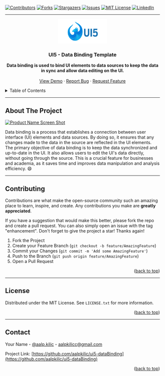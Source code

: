 <!-- Improved compatibility of back-to-top link: See: https://github.com/othneildrew/Best-README-Template/pull/73 -->
<a name="readme-top"></a>
<!-- PROJECT SHIELDS -->
<!--
*** I'm using markdown "reference style" links for readability.
*** Reference links are in brackets [ ] instead of parentheses ( ).
*** See the bottom of this document for the declaration of the reference variables
*** for contributors-url, forks-url, etc. This is an optional, concise syntax you may use.
*** https://www.markdownguide.org/basic-syntax/#reference-style-links
-->
[![Contributors][contributors-shield]][contributors-url]
[![Forks][forks-shield]][forks-url]
[![Stargazers][stars-shield]][stars-url]
[![Issues][issues-shield]][issues-url]
[![MIT License][license-shield]][license-url]
[![LinkedIn][linkedin-shield]][linkedin-url]

---

<!-- PROJECT LOGO -->
<div align="center">
  <a href="https://github.com/aalpkilic/ui5-dataBinding">
    <img src="images/project-logo.png" alt="Logo" width="160" height="80">
  </a>

  <h3 align="center">UI5 - Data Binding Template </h3>

  <p align="center">
    <strong> Data binding is used to bind UI elements to data sources to keep the data in sync and allow data editing on the UI.</strong>
    <br />
    <br />
    <a href="https://github.com/aalpkilic/ui5-dataBinding">View Demo</a>
    ·
    <a href="https://github.com/aalpkilic/ui5-dataBinding/issues">Report Bug</a>
    ·
    <a href="https://github.com/aalpkilic/ui5-dataBinding/issues">Request Feature</a>
  </p>
</div>

<!-- TABLE OF CONTENTS -->
<details>
  <summary>Table of Contents</summary>
  <ol>
    <li>
      <a href="#about-the-project">About The Project</a>
     <!-- <ul>
        <li><a href="#built-with">Built With</a></li>
      </ul> -->
    </li>
    <!-- <li>
      <a href="#getting-started">Getting Started</a>
       <ul>
        <li><a href="#prerequisites">Prerequisites</a></li>
        <li><a href="#installation">Installation</a></li>
      </ul> 
    </li> -->
    <li><a href="#contributing">Contributing</a></li>
    <li><a href="#license">License</a></li>
    <li><a href="#contact">Contact</a></li>
  </ol>
</details>

---

<!-- ABOUT THE PROJECT -->
## About The Project

[![Product Name Screen Shot][product-screenshot]](https://github.com/aalpkilic/ui5-dataBinding/blob/main/images/project-template.png)

Data binding is a process that establishes a connection between user interface (UI) elements and data sources. By doing so, it ensures that any changes made to the data in the source are reflected in the UI elements. The primary objective of data binding is to keep the data synchronized and up-to-date in the UI. It also allows users to edit the UI's data directly, without going through the source. This is a crucial feature for businesses and academia, as it saves time and improves data manipulation and analysis efficiency. :smile:

---

<!-- ### Built With

This section lists any major frameworks/libraries used to bootstrap this project. 

* [![openUI5][openUi5.org]][openUi5.url]

--- -->

<!-- CONTRIBUTING -->
## Contributing

Contributions are what make the open-source community such an amazing place to learn, inspire, and create. Any contributions you make are **greatly appreciated**.

If you have a suggestion that would make this better, please fork the repo and create a pull request. You can also simply open an issue with the tag "enhancement".
Don't forget to give the project a star! Thanks again!

1. Fork the Project
2. Create your Feature Branch (`git checkout -b feature/AmazingFeature`)
3. Commit your Changes (`git commit -m 'Add some AmazingFeature'`)
4. Push to the Branch (`git push origin feature/AmazingFeature`)
5. Open a Pull Request

<p align="right">(<a href="#readme-top">back to top</a>)</p>


<!-- Improved compatibility of back-to-top link: See: https://github.com/othneildrew/Best-README-Template/pull/73 -->
<a name="readme-top"></a>

---

<!-- LICENSE -->
## License
Distributed under the MIT License. See `LICENSE.txt` for more information.

<p align="right">(<a href="#readme-top">back to top</a>)</p>

---

<!-- CONTACT -->
## Contact

Your Name - [@aalp.kilic]([https://twitter.com/your_username](https://www.instagram.com/aalp.kilic/)) - aalpkilicc@gmail.com

Project Link: [https://github.com/aalpkilic/ui5-dataBinding](https://github.com/aalpkilic/ui5-dataBinding)

<p align="right">(<a href="#readme-top">back to top</a>)</p>



<!-- MARKDOWN LINKS & IMAGES -->
<!-- https://www.markdownguide.org/basic-syntax/#reference-style-links -->
[contributors-shield]: https://img.shields.io/github/contributors/aalpkilic/ui5-dataBinding.svg?style=for-the-badge
[contributors-url]: https://github.com/aalpkilic/ui5-dataBinding/graphs/contributors
[forks-shield]: https://img.shields.io/github/forks/aalpkilic/ui5-dataBinding.svg?style=for-the-badge
[forks-url]: https://github.com/aalpkilic/ui5-dataBinding/network/members
[stars-shield]: https://img.shields.io/github/stars/aalpkilic/ui5-dataBinding.svg?style=for-the-badge
[stars-url]: https://github.com/aalpkilic/ui5-dataBinding/stargazers
[issues-shield]: https://img.shields.io/github/issues/aalpkilic/ui5-dataBinding.svg?style=for-the-badge
[issues-url]: https://github.com/aalpkilic/ui5-dataBinding/issues
[license-shield]: https://img.shields.io/github/license/aalpkilic/ui5-dataBinding.svg?style=for-the-badge
[license-url]: https://github.com/aalpkilic/ui5-dataBinding/blob/main/LICENSE.txt
[linkedin-shield]: https://img.shields.io/badge/-LinkedIn-black.svg?style=for-the-badge&logo=linkedin&colorB=555
[linkedin-url]: https://linkedin.com/in/alp-kılıç-16aaa8145
[product-screenshot]: https://github.com/aalpkilic/ui5-dataBinding/blob/main/images/project-template.png
[openUi5.org]: https://raw.githubusercontent.com/SAP/ui5-webcomponents/main/docs/images/UI5_logo_wide.png
[openUi5-url]: https://openui5.org/


